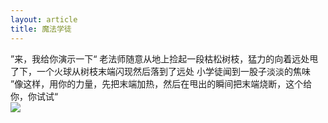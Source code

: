 ```yaml
---
layout: article
title: 魔法学徒
---
```

<div class="content">
”来，我给你演示一下“
老法师随意从地上捡起一段枯松树枝，猛力的向着远处甩了下，一个火球从树枝末端闪现然后落到了远处
小学徒闻到一股子淡淡的焦味
”像这样，用你的力量，先把末端加热，然后在甩出的瞬间把末端烧断，这个给你，你试试“
</div>
<img src="{{page.baseurl}}/images/4.jpg">
